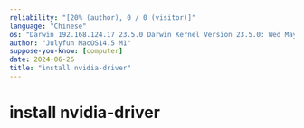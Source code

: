 ```yaml
---
reliability: "[20% (author), 0 / 0 (visitor)]"
language: "Chinese"
os: "Darwin 192.168.124.17 23.5.0 Darwin Kernel Version 23.5.0: Wed May  1 20:16:51 PDT 2024; root:xnu-10063.121.3~5/RELEASE_ARM64_T8103 arm64"
author: "Julyfun MacOS14.5 M1"
suppose-you-know: [computer]
date: 2024-06-26
title: "install nvidia-driver"
---
```


# install nvidia-driver

